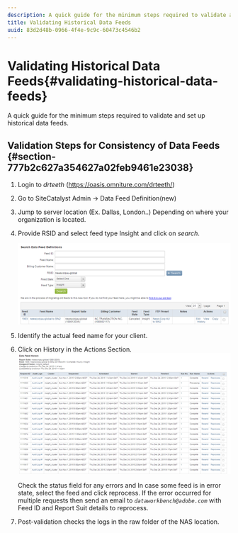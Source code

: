 ```yaml
---
description: A quick guide for the minimum steps required to validate and set up historical data feeds.
title: Validating Historical Data Feeds
uuid: 83d2d48b-0966-4f4e-9c9c-60473c4546b2
---
```


# Validating Historical Data Feeds{#validating-historical-data-feeds}

A quick guide for the minimum steps required to validate and set up historical data feeds.

## Validation Steps for Consistency of Data Feeds {#section-777b2c627a354627a02feb9461e23038}

1. Login to *drteeth* (https://oasis.omniture.com/drteeth/) 
1. Go to SiteCatalyst Admin -> Data Feed Definition(new) 
1. Jump to server location (Ex. Dallas, London..) Depending on where your organization is located. 
1. Provide RSID and select feed type Insight and click on *search*.

   ![](assets/dwb_impl_historical.png)

1. Identify the actual feed name for your client. 
1. Click on History in the Actions Section. ![](assets/dwb_impl_historical1.png)

   Check the status field for any errors and In case some feed is in error state, select the feed and click reprocess. If the error occurred for multiple requests then send an email to *`dataworkbench@adobe.com`* with Feed ID and Report Suit details to reprocess. 

1. Post-validation checks the logs in the raw folder of the NAS location.

